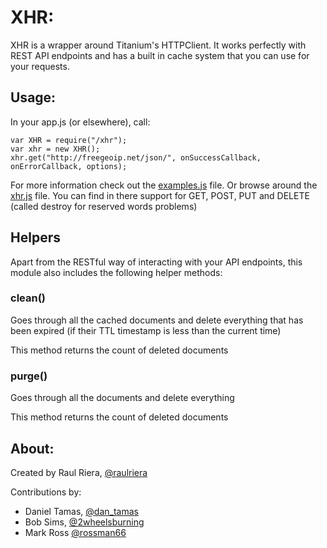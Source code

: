 # XHR:
XHR is a wrapper around Titanium's HTTPClient. It works perfectly with REST API endpoints and has a built in cache system that you can use for your requests.

## Usage:
In your app.js (or elsewhere), call:

    var XHR = require("/xhr");
    var xhr = new XHR();
    xhr.get("http://freegeoip.net/json/", onSuccessCallback, onErrorCallback, options);

For more information check out the [examples.js](https://github.com/raulriera/XHR/blob/master/examples.js) file. Or browse around the [xhr.js](https://github.com/raulriera/XHR/blob/master/xhr.js) file. You can find in there support for GET, POST, PUT and DELETE (called destroy for reserved words problems)

## Helpers
Apart from the RESTful way of interacting with your API endpoints, this module also includes the following helper methods:

### clean()
Goes through all the cached documents and delete everything that has been expired (if their TTL timestamp is less than the current time)

This method returns the count of deleted documents

### purge()
Goes through all the documents and delete everything

This method returns the count of deleted documents

## About:
Created by Raul Riera, [@raulriera](http://twitter.com/raulriera)  

Contributions by:

* Daniel Tamas, [@dan_tamas](http://twitter.com/dan_tamas) 
* Bob Sims, [@2wheelsburning](http://twitter.com/2wheelsburning) 
* Mark Ross [@rossman66](https://github.com/rossman66)